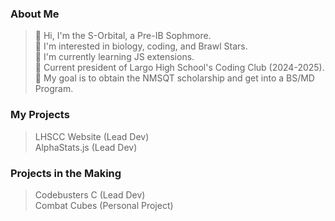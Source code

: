 ### About Me  
> 👋 Hi, I'm the S-Orbital, a Pre-IB Sophmore.  
> 👀 I'm interested in biology, coding, and Brawl Stars.  
> 🌱 I'm currently learning JS extensions.  
> 👑 Current president of Largo High School's Coding Club (2024-2025).  
> 🎯 My goal is to obtain the NMSQT scholarship and get into a BS/MD Program.  
### My Projects  
> LHSCC Website (Lead Dev)  
> AlphaStats.js (Lead Dev)  
### Projects in the Making  
> Codebusters C (Lead Dev)  
> Combat Cubes (Personal Project)  
